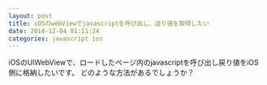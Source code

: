 ```yaml
---
layout: post
title: iOSのwebViewでjavascriptを呼び出し、返り値を取得したい
date: 2014-12-04 01:11:24
categories: javascript ios
---
```

<!-- {% raw %} -->
<p>iOSのUIWebViewで、ロードしたページ内のjavascriptを呼び出し戻り値をiOS側に格納したいです。
どのような方法があるでしょうか？</p>
<!-- {% endraw %} -->
